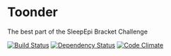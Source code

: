 # Toonder
The best part of the SleepEpi Bracket Challenge

[![Build Status](https://travis-ci.org/krand7/toonder.svg?branch=master)](https://travis-ci.org/krand7/toonder)
[![Dependency Status](https://gemnasium.com/myapnea/www.myapnea.org.svg)](https://gemnasium.com/krand7/toonder)
[![Code Climate](https://codeclimate.com/github/krand7/toonder/badges/gpa.svg)](https://codeclimate.com/github/krand7/toonder)
